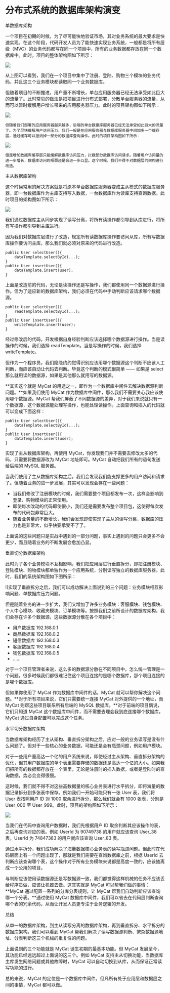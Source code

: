 # **分布式系统的数据库架构演变**

单数据库架构

一个项目在初期的时候，为了尽可能快地验证市场，其对业务系统的最大要求是快速实现。在这个阶段，代码开发人员为了能快速实现业务系统，一般都是将所有层级（MVC）的业务代码都写在同一个项目中，所有的业务数据都存放在同一个数据库中。此时，项目的整体架构图如下所示：

![](assets/5a6f1b4100018b9306210531.png)

从上图可以看到，我们在一个项目中集中了注册、登陆、购物三个模块的业务代码，并且这三个业务模块都读取同一个业务数据库。

但随着项目的不断推进，用户量不断增长，单台应用服务器已经无法承受如此巨大的流量了。此时常见的做法是把项目进行分布式部署，分散单台服务器的流量，从而可以暂时缓解用户增长带来的应用服务器压力。此时的项目架构图如下所示：

![](assets/5a6f1b590001a82906210861.png)

```
但随着我们部署的应用服务器越来越多，后端的单台数据库服务器已经无法承受如此巨大的流量了。为了尽快缓解用户访问压力，我们一般是在应用服务器与数据库服务器中间加多一个缓存层，通过缓存可以抵消掉一部分的数据库查询操作。此时的项目架构图如下所示：
```

![](assets/5a6f1b7000014eeb06210981.png)

```
但是增加数据库缓存层只能缓解数据库访问压力，拦截部分数据库访问请求。随着用户访问量的进一步增长，数据库访问的瓶颈还是会进一步凸显。这个时候，我们不得不对数据层的架构进行改造。
```

主从数据库架构

这个时候常用的解决方案就是将原本单台数据库服务器变成主从模式的数据库服务器，即一台数据库作为主库支持写入数据，一台数据库作为读库支持查询数据。此时项目的架构图如下所示：

![](assets/5a6f1b86000147db07630881.png)

我们通过数据库主从同步实现了读写分离，将所有读操作都引导到从库进行，将所有写操作都引导到主库进行。

因为我们对数据库层进行了改造，规定所有读数据库操作要访问从库，所有写数据库操作要访问主库，那么我们就必须对原来的代码进行改造。

```
public User selectUser(){
    dataTemplate.selectById(...);
}
public User insertUser(){
    dataTemplate.insert(user);
}
```

上面是改造前的代码，无论是读操作还是写操作，我们都使用同一个数据源进行操作。但为了适应新的数据库架构，我们必须在代码中手动判断应该请求哪个数据源。

```
public User selectUser(){
    readTemplate.selectById(...);
}
public User insertUser(){
    writeTemplate.insert(user);
}
```

经过修改后的代码，开发根据自身经验判断应该选择哪个数据源进行操作。当是读操作的时候，我们选择 readTemplate。当是写操作的时候，我们选择 writeTemplate。

但作为一个程序员，我们隐隐约约觉得识别应该用哪个数据源这个判断不应该人工判断，而应该自动让代码去判断。毕竟这个判断的模式很简单 —— 如果是 select 那么就用读的数据源，如果是其他那么就用写的数据源。

**其实这个就是 MyCat 的用途之一，即作为一个数据库中间件去解决数据源判断问题。**如果我们使用 MyCat 作为数据库中间件，那么我们不需要关心我应该使用哪个数据源。MyCat 帮我们屏蔽了不同数据源的差异，对于我们来说就只有一个数据源，这个数据源能处理写操作，也能处理读操作。上面查询和插入的代码就可以变成下面这样：

```
public User selectUser(){
    dataTemplate.selectById(...);
}
public User insertUser(){
    dataTemplate.insert(user);
}
```

实现了主从数据库架构，再使用 MyCat，你发现我们并不需要去修改太多的代码，只需要将数据源改为 MyCat 地址即可。MyCat 自动把我们所有的语句发送给后端的 MySQL 服务器。

当我们使用了主从数据库架构之后，我们会发现我们能支撑更多的用户访问和请求了。但随着业务的进一步发展，其实可以发现会存在一些问题：

- 当我们修改了注册模块的时候，我们需要整个项目都发布一次，这样会影响到登录、购物模块的正常使用。
- 即使每次改动的代码即使很小，我们还是需要发布整个项目包，这使得每次发布的代码包非常巨大。
- 随着业务量的不断增长，我们会发现即使实现了主从的读写分离，数据库的压力也是非常大，似乎快要承受不了了。

上面说的这些问题只是实战中遇到的一部分问题，事实上遇到的问题只会更多不会更少，而且随着业务的不断发展会愈加凸显。

垂直切分数据库架构

此时为了各个业务模块不互相影响，我们把应用层进行垂直拆分，即把注册模块、登陆模块、购物模块都单独作为一个应用系统，分别读写独立的数据库服务器。此时，我们的系统架构图如下图所示：

![实现了垂直拆分之后，我们可以成功解决上面说到的三个问题：业务模块相互影响问题、单数据库压力问题。

但是随着业务的进一步扩大，我们又增加了许多业务模块：客服模块、钱包模块、个人中心模块、收藏夹模块、订单模块等。按照我们之前所设计的数据库架构，我们会存在许多个数据源，这些数据源分散在各个项目中：

- 用户数据库 192.168.0.1
- 商品数据库 192.168.0.2
- 短信数据库 192.168.0.3
- 客服数据库 192.168.0.4
- 钱包数据库 192.168.0.5
- ……

对于一个项目管理者来说，这么多的数据源分散在不同项目中，怎么统一管理是一个问题。很多时候我们都很难记住这个项目连接的是哪个数据库，那个项目连接的是哪个数据库。

但如果你使用了 MyCat 作为数据库中间件的话，MyCat 就可以帮你解决这个问题。**对于所有项目来说，它们只需要统一连接 MyCat 对外提供的一个地址，而 MyCat 则帮这些项目联系所有后端的 MySQL 数据库。**对于前端的项目俩说，它们只知道 MyCat 这个数据库中间件，而不需要去理会我到底连接哪个数据库，MyCat 通过自身配置可以完成这个任务。

水平切分数据库架构

当数据库架构经历了主从架构、垂直拆分架构之后，应对一般的业务读写是没有什么问题了。但对于一些核心的业务数据，可能还是会有瓶颈问题，例如用户模块。

对于一些用户量高达一个亿的用户系统来说，即使经过主从架构、垂直拆分架构的优化，但其用户数据库的单个表里需要存储的数据还是高达一个亿的大小。如果我们把所有的数据都存放在一个表里，无论是注册时的插入数据，或者是登陆时的查询数据，势必会变得很慢。

这时候，我们就不得不对这些高数据量的核心业务表进行水平拆分，即将海量的数据记录拆分到多张表中保存。例如我们一开始可能只有一张 User 表，我们将 User 表按照用户 ID 对 1000 取余进行拆分，那么我们就会有 1000 张表，分别是 User_000 至 User_999。此时，项目的架构图如下所示：

![](assets/5a6f1bb70001d5a708810751.png)

当我们在代码中查询用户数据时，我们先根据用户 ID 取余判断其应该操作的表，之后再查询对应的表。例如 UserId 为 90749738 的用户就应该查询 User_38 表，UserId 为 74847383 的用户就应该查询 User_83 表。

通过水平拆分，我们成功解决了海量数据核心业务表的读写瓶颈问题。但此时在代码层面上有一个问题出现了，那就是我们需要在查询数据库之前，根据 UserId 去判断应该查询哪个表，这个操作对于所有业务模块来说都是高度一致的，应该抽离成一个公用的项目。

与判断应该使用读数据源还是写数据源一致，我们都觉得这样机械的任务不应该丢给程序员做，应该让机器去做。这其实就是 MyCat 可以帮我们做的事情：**MyCat 通过配置一系列的分库分表规则，让 MyCat 帮我们自动判断应该查询哪一个分表。**通过使用 MyCat 数据库中间件，我们可以省去在代码层判断查询哪个表的冗余代码，从而让开发人员更专注于业务逻辑的开发。

总结

从单一的数据库架构，到主从读写分离的数据库架构，再到垂直拆分、水平拆分的数据库架构。我们可以看到 MyCat 帮我们解决了读写数据源判断、繁杂数据源地址、分表判断这三个机械的重复性的问题。

上面说到的三个功能就是 MyCat 诞生初期的最基本功能。但 MyCat 发展至今，其功能已经远远超过上面说的这三个。例如 MyCat 支持主从切换功能，当数据库主库发生网络问题或其他故障时，MyCat 可以自动切换到从库，从而保证正常读写功能的进行。

总的来说，MyCat 的定位是一个数据库中间件。但凡所有处于应用层和数据层之间的事情，MyCat 都可以做。

